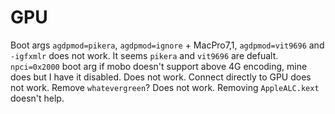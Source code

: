 # GPU
Boot args `agdpmod=pikera`, `agdpmod=ignore` + MacPro7,1, `agdpmod=vit9696` and `-igfxmlr` does not work.
It seems `pikera` and `vit9696` are defualt.
`npci=0x2000` boot arg if mobo doesn't support above 4G encoding, mine does but I have it disabled. Does not work.
Connect directly to GPU does not work.
Remove `whatevergreen`? Does not work.
Removing `AppleALC.kext` doesn't help.
